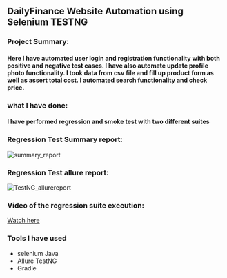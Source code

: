## DailyFinance Website Automation using Selenium TESTNG
### Project Summary: 
#### Here I have automated user login and registration functionality with both positive and negative test cases. I have also automate update profile photo functionality.  I took data from  csv file and fill up product form as well as assert total cost. I automated search functionality and check price.

### what I have done:
#### I have performed regression and smoke test with two different suites
### Regression Test Summary report:
![summary_report](https://github.com/user-attachments/assets/235d52c0-2755-45d9-b450-f409ed7be3b4)
### Regression Test allure report:
![TestNG_allurereport](https://github.com/user-attachments/assets/7c563d10-df50-4716-b4bd-fba236b7374b)
### Video of the regression suite execution: 
[Watch here](https://drive.google.com/file/d/1DoS50tmdHoyvrr8DbzOROjgdoXyb-MvV/view?usp=sharing)
### Tools I have used
- selenium Java
- Allure TestNG
- Gradle
  

